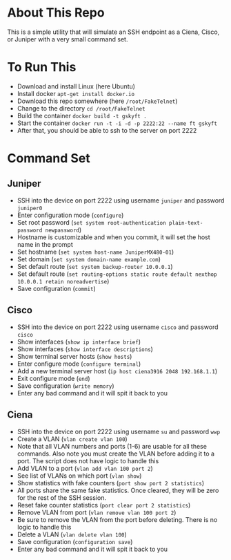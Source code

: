 # About This Repo
This is a simple utility that will simulate an SSH endpoint as a Ciena, Cisco, or Juniper with a very small command set.

# To Run This
* Download and install Linux (here Ubuntu)
* Install docker `apt-get install docker.io`
* Download this repo somewhere (here `/root/FakeTelnet`)
* Change to the directory `cd /root/FakeTelnet`
* Build the container `docker build -t gskyft .`
* Start the container `docker run -t -i -d -p 2222:22 --name ft gskyft`
* After that, you should be able to ssh to the server on port 2222

# Command Set
## Juniper
 * SSH into the device on port 2222 using username `juniper` and password `juniper0`
 * Enter configuration mode (`configure`)  
 * Set root password (`set system root-authentication plain-text-password newpassword`)
 * Hostname is customizable and when you commit, it will set the host name in the prompt  
 * Set hostname (`set system host-name JuniperMX480-01`)  
 * Set domain (`set system domain-name example.com`)  
 * Set default route (`set system backup-router 10.0.0.1`)  
 * Set default route (`set routing-options static route default nexthop 10.0.0.1 retain noreadvertise`)  
 * Save configuration (`commit`)

## Cisco
 * SSH into the device on port 2222 using username `cisco` and password `cisco`
 * Show interfaces (`show ip interface brief`)
 * Show interfaces (`show interface descriptions`)
 * Show terminal server hosts (`show hosts`)
 * Enter configure mode (`configure terminal`)
 * Add a new terminal server host (`ip host ciena3916 2048 192.168.1.1`)  
 * Exit configure mode (`end`)  
 * Save configuration (`write memory`)  
 * Enter any bad command and it will spit it back to you

## Ciena
 * SSH into the device on port 2222 using username `su` and password `wwp`
 * Create a VLAN (`vlan create vlan 100`)
 * Note that all VLAN numbers and ports (1-6) are usable for all these commands. Also note you must create the VLAN before adding it to a port. The script does not have logic to handle this  
 * Add VLAN to a port (`vlan add vlan 100 port 2`)  
 * See list of VLANs on which port (`vlan show`)  
 * Show statistics with fake counters (`port show port 2 statistics`) 
 * All ports share the same fake statistics. Once cleared, they will be zero for the rest of the SSH session. 
 * Reset fake counter statistics (`port clear port 2 statistics`)  
 * Remove VLAN from port (`vlan remove vlan 100 port 2`)
 * Be sure to remove the VLAN from the port before deleting. There is no logic to handle this  
 * Delete a VLAN (`vlan delete vlan 100`)  
 * Save configuration (`configuration save`)  
 * Enter any bad command and it will spit it back to you
